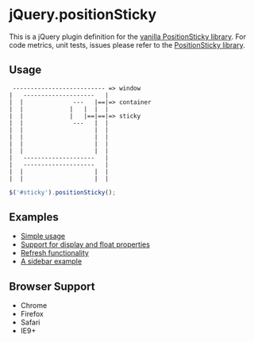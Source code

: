 jQuery.positionSticky
=====================
This is a jQuery plugin definition for the [vanilla PositionSticky library](https://github.com/katranci/PositionSticky).
For code metrics, unit tests, issues please refer to the [PositionSticky library](https://github.com/katranci/PositionSticky).

Usage
-----

```
 -------------------------- => window 
|   --------------------   |
|  |              ---   |==|=> container
|  |             |   |  |  |
|  |             |   |==|==|=> sticky  
|  |              ---   |  |
|  |                    |  |
|  |                    |  |
|  |                    |  |
|  |                    |  |
|   --------------------   |
|   --------------------   |
|  |                    |  |
|  |                    |  |

```

```javascript
$('#sticky').positionSticky();  
```

Examples
--------
* [Simple usage](http://katranci.github.io/jQuery.positionSticky/demos/demo1.html)
* [Support for display and float properties](http://katranci.github.io/jQuery.positionSticky/demos/demo2.html)
* [Refresh functionality](http://katranci.github.io/jQuery.positionSticky/demos/refresh.html)
* [A sidebar example](http://katranci.github.io/jQuery.positionSticky/demos/sidebar.html)


Browser Support
---------------
* Chrome
* Firefox
* Safari
* IE9+
